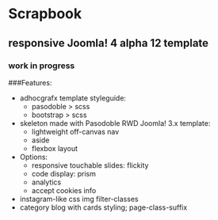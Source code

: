 # Scrapbook
## responsive Joomla! 4 alpha 12 template
### work in progress
###Features:
* adhocgrafx template styleguide:
    * pasodoble > scss 
    * bootstrap > scss 
* skeleton made with Pasodoble RWD Joomla! 3.x template:
    * lightweight off-canvas nav
    * aside 
    * flexbox layout
* Options:
    * responsive touchable slides: flickity
    * code display: prism
    * analytics
    * accept cookies info
* instagram-like css img filter-classes
* category blog with cards styling; page-class-suffix